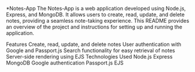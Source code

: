 *Notes-App
The Notes-App is a web application developed using Node.js, Express, and MongoDB. It allows users to create, read, update, and delete notes, providing a seamless note-taking experience. This README provides an overview of the project and instructions for setting up and running the application.

Features
Create, read, update, and delete notes
User authentication with Google and Passport.js
Search functionality for easy retrieval of notes
Server-side rendering using EJS
Technologies Used
Node.js
Express
MongoDB
Google authentication
Passport.js
EJS

